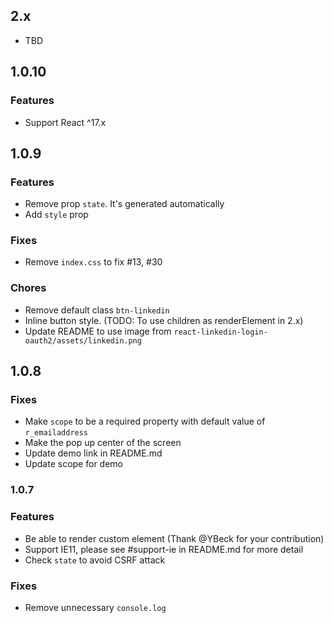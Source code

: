 ## 2.x

- TBD

## 1.0.10

### Features

- Support React ^17.x

## 1.0.9

### Features

- Remove prop `state`. It's generated automatically
- Add `style` prop

### Fixes

- Remove `index.css` to fix #13, #30

### Chores

- Remove default class `btn-linkedin`
- Inline button style. (TODO: To use children as renderElement in 2.x)
- Update README to use image from `react-linkedin-login-oauth2/assets/linkedin.png`

## 1.0.8

### Fixes

- Make `scope` to be a required property with default value of `r_emailaddress`
- Make the pop up center of the screen
- Update demo link in README.md
- Update scope for demo

### 1.0.7

### Features

- Be able to render custom element (Thank @YBeck for your contribution)
- Support IE11, please see #support-ie in README.md for more detail
- Check `state` to avoid CSRF attack

### Fixes

- Remove unnecessary `console.log`
